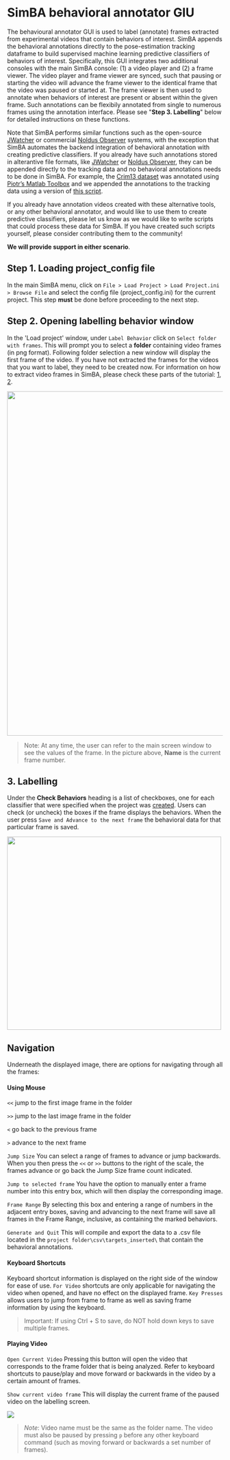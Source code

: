 # SimBA behavioral annotator GIU
The behavioural annotator GUI is used to label (annotate) frames extracted from experimental videos that contain behaviors of interest. SimBA appends the behavioral annotations directly to the pose-estimation tracking dataframe to build supervised machine learning predictive classifiers of behaviors of interest. Specifically, this GUI integrates two additional consoles with the main SimBA console: (1) a video player and (2) a frame viewer. The video player and frame viewer are synced, such that pausing or starting the video will advance the frame viewer to the identical frame that the video was paused or started at. The frame viewer is then used to annotate when behaviors of interest are present or absent within the given frame. Such annotations can be flexibily annotated from single to numerous frames using the annotation interface. Please see "**Step 3. Labelling**" below for detailed instructions on these functions.

Note that SimBA performs similar functions such as the open-source [JWatcher](http://www.jwatcher.ucla.edu/) or commercial [Noldus Observer](https://www.noldus.com/human-behavior-research/products/the-observer-xt) systems, with the exception that SimBA automates the backend integration of behavioral annotation with creating predictive classifiers. If you already have such annotations stored in alterantive file formats, like [JWatcher](http://www.jwatcher.ucla.edu/) or [Noldus Observer](https://www.noldus.com/human-behavior-research/products/the-observer-xt), they can be appended directly to the tracking data and no behavioral annotations needs to be done in SimBA. For example, the [Crim13 dataset](http://www.vision.caltech.edu/Video_Datasets/CRIM13/CRIM13/Main.html) was annotated using [Piotr’s Matlab Toolbox](https://github.com/pdollar/toolbox) and we appended the annotations to the tracking data using a version of [this script](https://github.com/sgoldenlab/simba/blob/master/misc/Caltech_2_DLC.py). 

If you already have annotation videos created with these alternative tools, or any other behavioral annotator, and would like to use them to create predictive classifiers, please let us know as we would like to write scripts that could process these data for SimBA. If you have created such scripts yourself, please consider contributing them to the community!  

**We will provide support in either scenario**.

## Step 1. Loading project_config file 
In the main SimBA menu, click on `File > Load Project > Load Project.ini > Browse File` and select the config file (project_config.ini) for the current project. This step **must** be done before proceeding to the next step.

## Step 2. Opening labelling behavior window
In the 'Load project' window, under `Label Behavior` click on `Select folder with frames`. This will prompt you to select a **folder** containing video frames (in png format). Following folder selection a new window will display the first frame of the video. If you have not extracted the frames for the videos that you want to label, they need to be created now. For information on how to extract video frames in SimBA, please check these parts of the tutorial: [1](https://github.com/sgoldenlab/simba/blob/master/docs/Tutorial_tools.md#extract-frames), [2](https://github.com/sgoldenlab/simba/blob/master/docs/tutorial.md#step-4-extract-frames-into-project-folder). 

<img src="https://github.com/sgoldenlab/simba/blob/master/images/labellingtable.PNG" width="752" height="802" />

> Note: At any time, the user can refer to the main screen window to see the values of the frame. In the picture above, **Name** is the current frame number.

## 3. Labelling 
Under the **Check Behaviors** heading is a list of checkboxes, one for each classifier that were specified when the project was [created](https://github.com/sgoldenlab/simba/blob/master/docs/tutorial.md#part-1-create-a-new-project-1). Users can check (or uncheck) the boxes if the frame displays the behaviors. When the user press `Save and Advance to the next frame` the behavioral data for that particular frame is saved. 

<img src="https://github.com/sgoldenlab/simba/blob/master/images/labelling_mainscreen.PNG" width="500" height="450" />

## Navigation
Underneath the displayed image, there are options for navigating through all the frames:

#### Using Mouse

`<<` jump to the first image frame in the folder 

`>>` jump to the last image frame in the folder

`<` go back to the previous frame 

`>` advance to the next frame 

`Jump Size` You can select a range of frames to advance or jump backwards. When you then press the `<<` or `>>` buttons to the right of the scale, the frames advance or go back the Jump Size frame count indicated. 

`Jump to selected frame` You have the option to manually enter a frame number into this entry box, which will then display the corresponding image.

`Frame Range` By selecting this box and entering a range of numbers in the adjacent entry boxes, saving and advancing to the next frame will save all frames in the Frame Range, inclusive, as containing the marked behaviors. 

`Generate and Quit` This will compile and export the data to a .csv file located in the `project folder\csv\targets_inserted\` that contain the behavioral annotations. 

#### Keyboard Shortcuts 

Keyboard shortcut information is displayed on the right side of the window for ease of use. 
`For Video` shortcuts are only applicable for navigating the video when opened, and have no effect on the displayed frame. 
`Key Presses` allows users to jump from frame to frame as well as saving frame information by using the keyboard. 
> Important: If using Ctrl + S to save, do NOT hold down keys to save multiple frames.

#### Playing Video
`Open Current Video` Pressing this button will open the video that corresponds to the frame folder that is being analyzed. Refer to keyboard shortcuts to pause/play and move forward or backwards in the video by a certain amount of frames.

`Show current video frame` This will display the current frame of the paused video on the labelling screen.

![](https://github.com/sgoldenlab/tkinter_test/blob/master/images/openingvideo.gif)
> *Note*: Video name must be the same as the folder name. The video must also be paused by pressing `p` before any other keyboard command (such as moving forward or backwards a set number of frames). 



